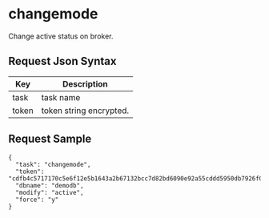 # changemode

Change active status on broker.

## Request Json Syntax

| **Key** | **Description** |
| --- | --- |
| task | task name |
| token | token string encrypted. |

## Request Sample

```
{
  "task": "changemode",
  "token": "cdfb4c5717170c5e6f12e5b1643a2b67132bcc7d82bd6090e92a55cddd5950db7926f07dd201b6aa",
  "dbname": "demodb",
  "modify": "active",
  "force": "y"
}
```
